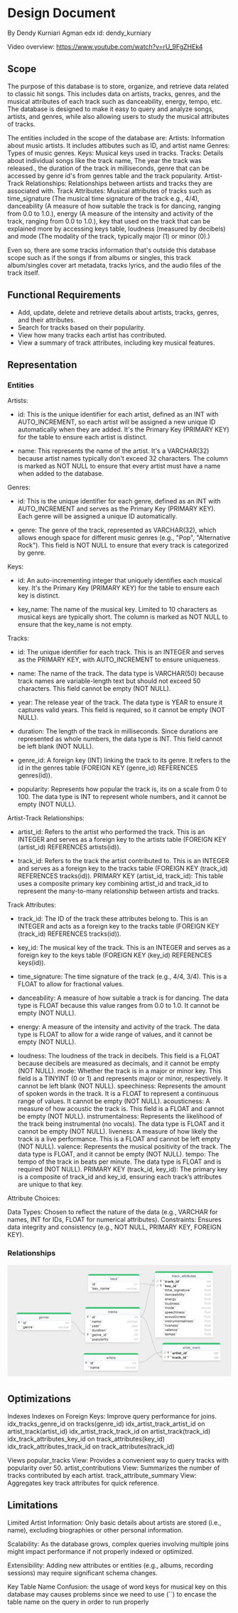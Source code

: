 # Design Document

By Dendy Kurniari Agman
edx id: dendy_kurniary

Video overview: <https://www.youtube.com/watch?v=rU_9FgZHEk4>

## Scope

The purpose of this database is to store, organize, and retrieve data related to classic hit songs. This includes data on artists, tracks, genres, and the musical attributes of each track such as danceability, energy, tempo, etc. The database is designed to make it easy to query and analyze songs, artists, and genres, while also allowing users to study the musical attributes of tracks.

The entities included in the scope of the database are:
Artists: Information about music artists. It includes attibutes such as ID, and artist name
Genres: Types of music genres.
Keys: Musical keys used in tracks.
Tracks: Details about individual songs like the track name, The year the track was released., the duration of the track in milliseconds, genre that can be accessed by genre id's from genres table and the track popularity.
Artist-Track Relationships: Relationships between artists and tracks they are associated with.
Track Attributes: Musical attributes of tracks such as time_signature (The musical time signature of the track e.g., 4/4), danceability (A measure of how suitable the track is for dancing, ranging from 0.0 to 1.0.), energy (A measure of the intensity and activity of the track, ranging from 0.0 to 1.0.), key that used on the track that can be explained more by accessing keys table, loudness (measured by decibels) and mode (The modality of the track, typically major (1) or minor (0).)

Even so, there are some tracks information that's outside this database scope such as if the songs if from albums or singles, this track album/singles cover art metadata, tracks lyrics, and the audio files of the track itself.

## Functional Requirements

* Add, update, delete and retrieve details about artists, tracks, genres, and their attributes.
* Search for tracks based on their popularity.
* View how many tracks each artist has contributed.
* View a summary of track attributes, including key musical features.

## Representation

### Entities

Artists:

* id: This is the unique identifier for each artist, defined as an INT with AUTO_INCREMENT, so each artist will be assigned a new unique ID automatically when they are added. It's the Primary Key (PRIMARY KEY) for the table to ensure each artist is distinct.

* name: This represents the name of the artist. It's a VARCHAR(32) because artist names typically don't exceed 32 characters. The column is marked as NOT NULL to ensure that every artist must have a name when added to the database.

Genres:
* id: This is the unique identifier for each genre, defined as an INT with AUTO_INCREMENT and serves as the Primary Key (PRIMARY KEY). Each genre will be assigned a unique ID automatically.

* genre: The genre of the track, represented as VARCHAR(32), which allows enough space for different music genres (e.g., "Pop", "Alternative Rock"). This field is NOT NULL to ensure that every track is categorized by genre.

Keys:
* id: An auto-incrementing integer that uniquely identifies each musical key. It's the Primary Key (PRIMARY KEY) for the table to ensure each key is distinct.

* key_name: The name of the musical key. Limited to 10 characters as musical keys are typically short. The column is marked as NOT NULL to ensure that the key_name is not empty.

Tracks:
* id: The unique identifier for each track. This is an INTEGER and serves as the PRIMARY KEY, with AUTO_INCREMENT to ensure uniqueness.

* name: The name of the track. The data type is VARCHAR(50) because track names are variable-length text but should not exceed 50 characters. This field cannot be empty (NOT NULL).

* year: The release year of the track. The data type is YEAR to ensure it captures valid years. This field is required, so it cannot be empty (NOT NULL).

* duration: The length of the track in milliseconds. Since durations are represented as whole numbers, the data type is INT. This field cannot be left blank (NOT NULL).

* genre_id: A foreign key (INT) linking the track to its genre. It refers to the id in the genres table (FOREIGN KEY (genre_id) REFERENCES genres(id)).

* popularity: Represents how popular the track is, its on a scale from 0 to 100. The data type is INT to represent whole numbers, and it cannot be empty (NOT NULL).

Artist-Track Relationships:
* artist_id: Refers to the artist who performed the track. This is an INTEGER and serves as a foreign key to the artists table (FOREIGN KEY (artist_id) REFERENCES artists(id)).

* track_id: Refers to the track the artist contributed to. This is an INTEGER and serves as a foreign key to the tracks table (FOREIGN KEY (track_id) REFERENCES tracks(id)).
PRIMARY KEY (artist_id, track_id): This table uses a composite primary key combining artist_id and track_id to represent the many-to-many relationship between artists and tracks.

Track Attributes:
* track_id: The ID of the track these attributes belong to. This is an INTEGER and acts as a foreign key to the tracks table (FOREIGN KEY (track_id) REFERENCES tracks(id)).

* key_id: The musical key of the track. This is an INTEGER and serves as a foreign key to the keys table (FOREIGN KEY (key_id) REFERENCES keys(id)).

* time_signature: The time signature of the track (e.g., 4/4, 3/4). This is a FLOAT to allow for fractional values.

* danceability: A measure of how suitable a track is for dancing. The data type is FLOAT because this value ranges from 0.0 to 1.0. It cannot be empty (NOT NULL).

* energy: A measure of the intensity and activity of the track. The data type is FLOAT to allow for a wide range of values, and it cannot be empty (NOT NULL).

* loudness: The loudness of the track in decibels. This field is a FLOAT because decibels are measured as decimals, and it cannot be empty (NOT NULL).
mode: Whether the track is in a major or minor key. This field is a TINYINT (0 or 1) and represents major or minor, respectively. It cannot be left blank (NOT NULL).
speechiness: Represents the amount of spoken words in the track. It is a FLOAT to represent a continuous range of values. It cannot be empty (NOT NULL).
acousticness: A measure of how acoustic the track is. This field is a FLOAT and cannot be empty (NOT NULL).
instrumentalness: Represents the likelihood of the track being instrumental (no vocals). The data type is FLOAT and it cannot be empty (NOT NULL).
liveness: A measure of how likely the track is a live performance. This is a FLOAT and cannot be left empty (NOT NULL).
valence: Represents the musical positivity of the track. The data type is FLOAT, and it cannot be empty (NOT NULL).
tempo: The tempo of the track in beats per minute. The data type is FLOAT and is required (NOT NULL).
PRIMARY KEY (track_id, key_id): The primary key is a composite of track_id and key_id, ensuring each track’s attributes are unique to that key.

Attribute Choices:

Data Types: Chosen to reflect the nature of the data (e.g., VARCHAR for names, INT for IDs, FLOAT for numerical attributes).
Constraints: Ensures data integrity and consistency (e.g., NOT NULL, PRIMARY KEY, FOREIGN KEY).


### Relationships

![alt text](<ER diagram classic hits.png>)

## Optimizations

Indexes
    Indexes on Foreign Keys: Improve query performance for joins.
        idx_tracks_genre_id on tracks(genre_id)
        idx_artist_track_artist_id on artist_track(artist_id)
        idx_artist_track_track_id on artist_track(track_id)
        idx_track_attributes_key_id on track_attributes(key_id)
        idx_track_attributes_track_id on track_attributes(track_id)

Views
    popular_tracks View: Provides a convenient way to query tracks with popularity over 50.
    artist_contributions View: Summarizes the number of tracks contributed by each artist.
    track_attribute_summary View: Aggregates key track attributes for quick reference.

## Limitations
Limited Artist Information: Only basic details about artists are stored (i.e., name), excluding biographies or other personal information.

Scalability: As the database grows, complex queries involving multiple joins might impact performance if not properly indexed or optimized.

Extensibility: Adding new attributes or entities (e.g., albums, recording sessions) may require significant schema changes.

Key Table Name Confusion: the usage of word keys for musical key on this database may causes problems since we need to use (``) to encase the table name on the query in order to run properly
